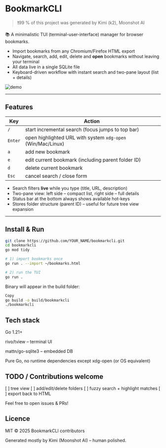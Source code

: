 <!-- 99 % of this project was generated by Kimi (k2), Moonshot AI -->
# BookmarkCLI

>❗️99 % of this project was generated by Kimi (k2), Moonshot AI

📚 A minimalistic TUI (terminal-user-interface) manager for browser bookmarks.

- Import bookmarks from any Chromium/Firefox HTML export  
- Navigate, search, add, edit, delete and **open** bookmarks without leaving your terminal  
- All data live in a single SQLite file  
- Keyboard-driven workflow with instant search and two-pane layout (list + details)

![demo](https://user-images.githubusercontent.com/.../demo.gif)

---

## Features

| Key | Action |
|-----|--------|
| `/` | start incremental search (focus jumps to top bar) |
| `Enter` | open highlighted URL with system `xdg-open` (Win/Mac/Linux) |
| `a` | add new bookmark |
| `e` | edit current bookmark (including parent folder ID) |
| `d` | delete current bookmark |
| `Esc` | cancel search / close form |

- Search filters **live** while you type (title, URL, description)  
- Two-pane view: left side – compact list, right side – full details  
- Status bar at the bottom always shows available hot-keys  
- Stores folder structure (parent ID) – useful for future tree view expansion

---

## Install & Run

```bash
git clone https://github.com/YOUR_NAME/bookmarkcli.git
cd bookmarkcli
go mod tidy

# 1) import bookmarks once
go run . --import ~/bookmarks.html

# 2) run the TUI
go run .
```
Binary will appear in the build folder:
```bash
Copy
go build -o build/bookmarkcli
./bookmarkcli
```

## Tech stack

Go 1.21+

rivo/tview – terminal UI

mattn/go-sqlite3 – embedded DB

Pure Go, no runtime dependencies except xdg-open (or OS equivalent)

## TODO / Contributions welcome

[ ] tree view
[ ] add/edit/delete folders
[ ] fuzzy search + highlight matches
[ ] export back to HTML

Feel free to open issues & PRs!

## Licence

MIT © 2025 BookmarkCLI contributors

Generated mostly by Kimi (Moonshot AI) – human polished.
